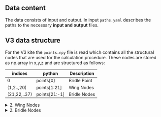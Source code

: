 ## Data content
The data consists of input and output.
In input `paths.yaml` describes the paths to the necessary **input and output** files.

## V3 data structure ##
For the V3 kite the `points.npy` file is read which contains all the structural nodes that are used for the calculation procedure.
These nodes are stored as np.array in x,y,z and are structured as follows:

| indices | python | Description | 
| --- | --- | --- |  
| 0 | points[0] | Bridle Point |
| (1,2..,20) | points[1:21] | Wing Nodes |
| (21,22,..37) | points[21:-1] | Bridle Nodes |

</details>
<details>
<summary>2. Wing Nodes </summary>

The wing nodes consists of the bridle Line Attachment Points(LAPs), of which one is located at the Leading-edge and one at the Trailing-edge of the kite. The indices are shown here.

<img src="wing_nodes_indices.png" alt="wing_nodes_indicese" width="500">

</details>

</details>
<details>
<summary>2. Bridle Nodes </summary>

The indices of the bridle line nodes are shown here.

<img src="bridle_nodes_leading_edge_indices.png" alt="bridle_nodes_leading_edge_indices" width="500">
<img src="bridle_nodes_trailing_edge_indices.png" alt="bridle_nodes_trailing_edge_indices" width="500">

</details>

